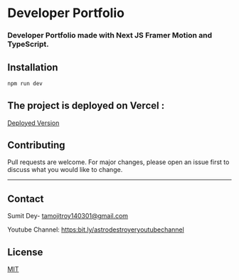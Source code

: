 # Developer Portfolio

### Developer Portfolio made with Next JS Framer Motion and TypeScript.


## Installation

```bash
npm run dev
```

## The project is deployed on Vercel : 
[Deployed Version](https://www.google.com)


## Contributing
Pull requests are welcome. For major changes, please open an issue first to discuss what you would like to change.

--- 
## Contact

Sumit Dey- [tamojitroy140301@gmail.com](mailto:tamojitroy140301@gmail.com)

Youtube Channel: [https:bit.ly/astrodestroyeryoutubechannel](https://www.youtube.com/c/BackbenchCoder)


## License
[MIT](https://choosealicense.com/licenses/mit/)
